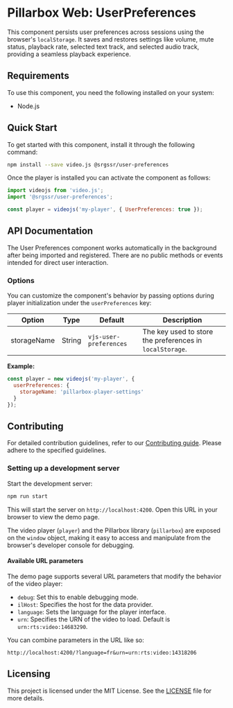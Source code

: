 # Pillarbox Web: UserPreferences

This component persists user preferences across sessions using the browser's `localStorage`. It saves and restores settings like volume, mute status, playback rate, selected text track, and selected audio track, providing a seamless playback experience.

## Requirements

To use this component, you need the following installed on your system:

- Node.js

## Quick Start

To get started with this component, install it through the following command:

```bash
npm install --save video.js @srgssr/user-preferences
```

Once the player is installed you can activate the component as follows:

```javascript
import videojs from 'video.js';
import '@srgssr/user-preferences';

const player = videojs('my-player', { UserPreferences: true });
```

## API Documentation

The User Preferences component works automatically in the background after being imported and registered. There are no public methods or events intended for direct user interaction.

### Options

You can customize the component's behavior by passing options during player initialization under the `userPreferences` key:

| Option      | Type   | Default                | Description                                                                 |
|-------------|--------|------------------------|-----------------------------------------------------------------------------|
| storageName | String | `vjs-user-preferences` | The key used to store the preferences in `localStorage`.                    |

**Example:**

```javascript
const player = new videojs('my-player', {
  userPreferences: {
    storageName: 'pillarbox-player-settings'
  }
});
```

## Contributing

For detailed contribution guidelines, refer to our [Contributing guide][contributing-guide].
Please adhere to the specified guidelines.

### Setting up a development server

Start the development server:

```bash
npm run start
```

This will start the server on `http://localhost:4200`. Open this URL in your browser to view the
demo page.

The video player (`player`) and the Pillarbox library (`pillarbox`) are exposed on the `window`
object, making it easy to access and manipulate from the browser's developer console for debugging.

#### Available URL parameters

The demo page supports several URL parameters that modify the behavior of the video player:

- `debug`: Set this to enable debugging mode.
- `ilHost`: Specifies the host for the data provider.
- `language`: Sets the language for the player interface.
- `urn`: Specifies the URN of the video to load. Default is `urn:rts:video:14683290`.

You can combine parameters in the URL like so:

```plaintext
http://localhost:4200/?language=fr&urn=urn:rts:video:14318206
```

## Licensing

This project is licensed under the MIT License. See the [LICENSE](./LICENSE) file for more
details.

[contributing-guide]: https://github.com/SRGSSR/pillarbox-web-suite/blob/main/docs/README.md#contributing
